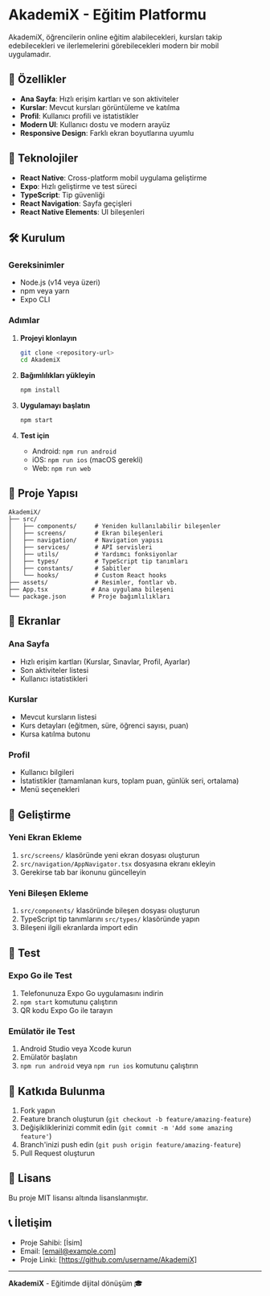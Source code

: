 # AkademiX - Eğitim Platformu

AkademiX, öğrencilerin online eğitim alabilecekleri, kursları takip edebilecekleri ve ilerlemelerini görebilecekleri modern bir mobil uygulamadır.

## 🚀 Özellikler

- **Ana Sayfa**: Hızlı erişim kartları ve son aktiviteler
- **Kurslar**: Mevcut kursları görüntüleme ve katılma
- **Profil**: Kullanıcı profili ve istatistikler
- **Modern UI**: Kullanıcı dostu ve modern arayüz
- **Responsive Design**: Farklı ekran boyutlarına uyumlu

## 📱 Teknolojiler

- **React Native**: Cross-platform mobil uygulama geliştirme
- **Expo**: Hızlı geliştirme ve test süreci
- **TypeScript**: Tip güvenliği
- **React Navigation**: Sayfa geçişleri
- **React Native Elements**: UI bileşenleri

## 🛠️ Kurulum

### Gereksinimler

- Node.js (v14 veya üzeri)
- npm veya yarn
- Expo CLI

### Adımlar

1. **Projeyi klonlayın**
   ```bash
   git clone <repository-url>
   cd AkademiX
   ```

2. **Bağımlılıkları yükleyin**
   ```bash
   npm install
   ```

3. **Uygulamayı başlatın**
   ```bash
   npm start
   ```

4. **Test için**
   - Android: `npm run android`
   - iOS: `npm run ios` (macOS gerekli)
   - Web: `npm run web`

## 📁 Proje Yapısı

```
AkademiX/
├── src/
│   ├── components/     # Yeniden kullanılabilir bileşenler
│   ├── screens/        # Ekran bileşenleri
│   ├── navigation/     # Navigation yapısı
│   ├── services/       # API servisleri
│   ├── utils/          # Yardımcı fonksiyonlar
│   ├── types/          # TypeScript tip tanımları
│   ├── constants/      # Sabitler
│   └── hooks/          # Custom React hooks
├── assets/             # Resimler, fontlar vb.
├── App.tsx            # Ana uygulama bileşeni
└── package.json       # Proje bağımlılıkları
```

## 🎨 Ekranlar

### Ana Sayfa
- Hızlı erişim kartları (Kurslar, Sınavlar, Profil, Ayarlar)
- Son aktiviteler listesi
- Kullanıcı istatistikleri

### Kurslar
- Mevcut kursların listesi
- Kurs detayları (eğitmen, süre, öğrenci sayısı, puan)
- Kursa katılma butonu

### Profil
- Kullanıcı bilgileri
- İstatistikler (tamamlanan kurs, toplam puan, günlük seri, ortalama)
- Menü seçenekleri

## 🔧 Geliştirme

### Yeni Ekran Ekleme
1. `src/screens/` klasöründe yeni ekran dosyası oluşturun
2. `src/navigation/AppNavigator.tsx` dosyasına ekranı ekleyin
3. Gerekirse tab bar ikonunu güncelleyin

### Yeni Bileşen Ekleme
1. `src/components/` klasöründe bileşen dosyası oluşturun
2. TypeScript tip tanımlarını `src/types/` klasöründe yapın
3. Bileşeni ilgili ekranlarda import edin

## 📱 Test

### Expo Go ile Test
1. Telefonunuza Expo Go uygulamasını indirin
2. `npm start` komutunu çalıştırın
3. QR kodu Expo Go ile tarayın

### Emülatör ile Test
1. Android Studio veya Xcode kurun
2. Emülatör başlatın
3. `npm run android` veya `npm run ios` komutunu çalıştırın

## 🤝 Katkıda Bulunma

1. Fork yapın
2. Feature branch oluşturun (`git checkout -b feature/amazing-feature`)
3. Değişikliklerinizi commit edin (`git commit -m 'Add some amazing feature'`)
4. Branch'inizi push edin (`git push origin feature/amazing-feature`)
5. Pull Request oluşturun

## 📄 Lisans

Bu proje MIT lisansı altında lisanslanmıştır.

## 📞 İletişim

- Proje Sahibi: [İsim]
- Email: [email@example.com]
- Proje Linki: [https://github.com/username/AkademiX]

---

**AkademiX** - Eğitimde dijital dönüşüm 🎓

<!-- Test push - Write access verification --> 